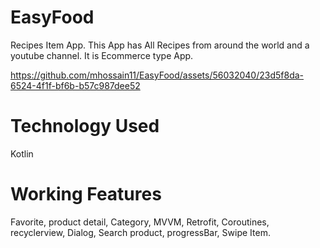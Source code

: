 # EasyFood
Recipes Item App. This App has All Recipes from around the world and a youtube channel. It is Ecommerce type App.

https://github.com/mhossain11/EasyFood/assets/56032040/23d5f8da-6524-4f1f-bf6b-b57c987dee52


# Technology Used
Kotlin

# Working Features
Favorite, product detail, Category, MVVM, Retrofit, Coroutines, recyclerview, Dialog, Search product, progressBar, Swipe Item.
